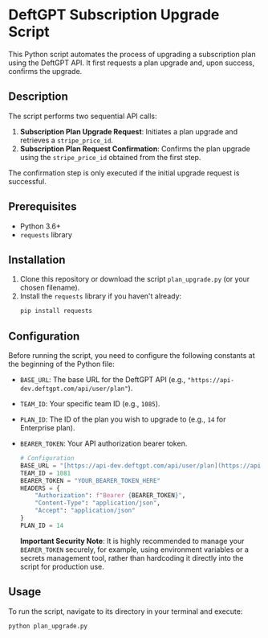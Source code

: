 # DeftGPT Subscription Upgrade Script

This Python script automates the process of upgrading a subscription plan using the DeftGPT API. It first requests a plan upgrade and, upon success, confirms the upgrade.

## Description

The script performs two sequential API calls:
1.  **Subscription Plan Upgrade Request**: Initiates a plan upgrade and retrieves a `stripe_price_id`.
2.  **Subscription Plan Request Confirmation**: Confirms the plan upgrade using the `stripe_price_id` obtained from the first step.

The confirmation step is only executed if the initial upgrade request is successful.

## Prerequisites

* Python 3.6+
* `requests` library

## Installation

1.  Clone this repository or download the script `plan_upgrade.py` (or your chosen filename).
2.  Install the `requests` library if you haven't already:
    ```bash
    pip install requests
    ```

## Configuration

Before running the script, you need to configure the following constants at the beginning of the Python file:

* `BASE_URL`: The base URL for the DeftGPT API (e.g., `"https://api-dev.deftgpt.com/api/user/plan"`).
* `TEAM_ID`: Your specific team ID (e.g., `1085`).
* `PLAN_ID`: The ID of the plan you wish to upgrade to (e.g., `14` for Enterprise plan).
* `BEARER_TOKEN`: Your API authorization bearer token.

    ```python
    # Configuration
    BASE_URL = "[https://api-dev.deftgpt.com/api/user/plan](https://api-dev.deftgpt.com/api/user/plan)"
    TEAM_ID = 1081
    BEARER_TOKEN = "YOUR_BEARER_TOKEN_HERE"
    HEADERS = {
        "Authorization": f"Bearer {BEARER_TOKEN}",
        "Content-Type": "application/json",
        "Accept": "application/json"
    }
    PLAN_ID = 14
    ```

    **Important Security Note**: It is highly recommended to manage your `BEARER_TOKEN` securely, for example, using environment variables or a secrets management tool, rather than hardcoding it directly into the script for production use.

## Usage

To run the script, navigate to its directory in your terminal and execute:

```bash
python plan_upgrade.py
